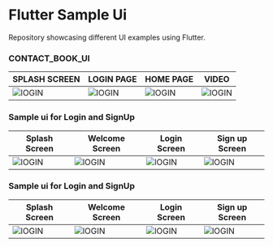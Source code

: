 # Flutter Sample Ui
Repository showcasing different UI examples using Flutter.

### CONTACT_BOOK_UI
| SPLASH SCREEN | LOGIN PAGE | HOME PAGE | VIDEO |
|----------|----------|----------|----------|
| ![lOGIN](https://github.com/shihabksaleem/flutter-ui/blob/master/screenshots/contactbook%20ui/SPLASH.jpg?raw=true)   | ![lOGIN](https://github.com/shihabksaleem/flutter-ui/blob/master/screenshots/contactbook%20ui/Login%20Page.jpg?raw=true)   | ![lOGIN](https://github.com/shihabksaleem/flutter-ui/blob/master/screenshots/contactbook%20ui/Home%20Page.jpg?raw=true)   | ![lOGIN](https://github.com/shihabksaleem/flutter-ui/blob/master/screenshots/contactbook%20ui/VIDEO.gif?raw=true)   |

### Sample ui for Login and SignUp
| Splash Screen | Welcome Screen | Login Screen | Sign up Screen |
|----------|----------|----------|----------|
| ![lOGIN](https://github.com/shihabksaleem/flutter-ui/blob/master/screenshots/Login%20Sign-up%20ui/Splash.jpg?raw=true)   | ![lOGIN](https://github.com/shihabksaleem/flutter-ui/blob/master/screenshots/Login%20Sign-up%20ui/Welcome%20page.jpg?raw=true)   | ![lOGIN](https://github.com/shihabksaleem/flutter-ui/blob/master/screenshots/Login%20Sign-up%20ui/login%20page.jpg?raw=true)   | ![lOGIN](https://github.com/shihabksaleem/flutter-ui/blob/master/screenshots/Login%20Sign-up%20ui/signup%20page.jpg?raw=true)   |

### Sample ui for Login and SignUp
| Splash Screen | Welcome Screen | Login Screen | Sign up Screen |
|----------|----------|----------|----------|
| ![lOGIN](https://github.com/shihabksaleem/flutter-ui/blob/master/screenshots/Login%20Sign-up%20ui/Splash.jpg?raw=true)   | ![lOGIN](https://github.com/shihabksaleem/flutter-ui/blob/master/screenshots/Login%20Sign-up%20ui/Welcome%20page.jpg?raw=true)   | ![lOGIN](https://github.com/shihabksaleem/flutter-ui/blob/master/screenshots/Login%20Sign-up%20ui/login%20page.jpg?raw=true)   | ![lOGIN](https://github.com/shihabksaleem/flutter-ui/blob/master/screenshots/Login%20Sign-up%20ui/signup%20page.jpg?raw=true)   |
